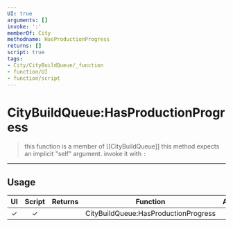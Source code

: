 ```yaml
---
UI: true
arguments: []
invoke: ':'
memberOf: City
methodname: HasProductionProgress
returns: []
script: true
tags:
- City/CityBuildQueue/_function
- function/UI
- function/script
---
```

# CityBuildQueue:HasProductionProgress
> this function is a member of [[CityBuildQueue]]
> this method expects an implicit "self" argument. invoke it with `:`
-----
## Usage
|  UI | Script | Returns | Function | Arguments |
|:---:|:------:|-------:|:--------:|:---------|
|✓|✓||CityBuildQueue:HasProductionProgress||
